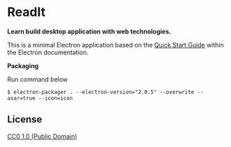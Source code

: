 # ReadIt

**Learn build desktop application with web technologies.**

This is a minimal Electron application based on the [Quick Start Guide](https://electronjs.org/docs/tutorial/quick-start) within the Electron documentation.

**Packaging**

Run command below

`$ electron-packager . --electron-version="2.0.5" --overwrite --asar=true --icon=icon`

## License

[CC0 1.0 (Public Domain)](LICENSE.md)
